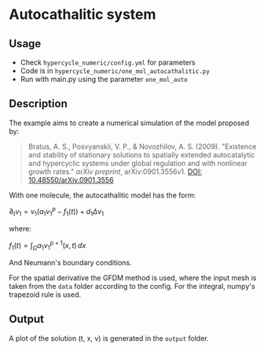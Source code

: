 # Autocathalitic system 

## Usage
- Check `hypercycle_numeric/config.yml` for parameters
- Code is in `hypercycle_numeric/one_mol_autocathalitic.py`
- Run with main.py using the parameter `one_mol_auto`

## Description
The example aims to create a numerical simulation of the model proposed by:

> Bratus, A. S., Posvyanskii, V. P., & Novozhilov, A. S. (2009). "Existence and stability of stationary solutions to spatially extended autocatalytic and hypercyclic systems under global regulation and with nonlinear growth rates." *arXiv preprint*, arXiv:0901.3556v1. [DOI: 10.48550/arXiv.0901.3556](https://doi.org/10.48550/arXiv.0901.3556)

With one molecule, the autocathalitic model has the form:

$\partial_t v_1 = v_1(a_1 v_1^p - f_1(t)) + d_1 \Delta v_1$

where:

$f_1(t) = \int_\Omega a_1 v_1^{p+1}(x,t) \, dx$

And Neumann's boundary conditions.

For the spatial derivative the GFDM method is used, where the input mesh is taken from the `data` folder according to the config. For the integral, numpy's trapezoid rule is used.

## Output
A plot of the solution (t, x, v) is generated in the `output` folder.

